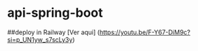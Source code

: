 # api-spring-boot

##deploy in Railway
[Ver aqui] (https://youtu.be/F-Y67-DiM9c?si=p_UN1yw_s7scLy3y)

